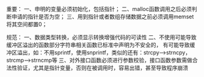 重要：
一、申明的变量必须初始化，包括指针；
二、malloc函数调用之后必须判断申请的指针是否为空；
三、用到指针或者数组存储数据之前必须调用memset将其空间都置0；


规范：
一、数据类型转换，必须显示转换增强代码的可读性
二、不使用可能导致缓冲区溢出的函数部分字符串相关函数已标准中声明为不安全的，
    有可能导致缓冲区溢出，如：不用sprintf，使用snprintf，类似的还有：strcpy—>strncpy，strcmp—>strncmp等 
三、对外接口函数必须进行参数校验，接口函数参数需做合法性验证，尤其是指针变量，否则在被调用时，容易出错，甚至导致程序崩溃

